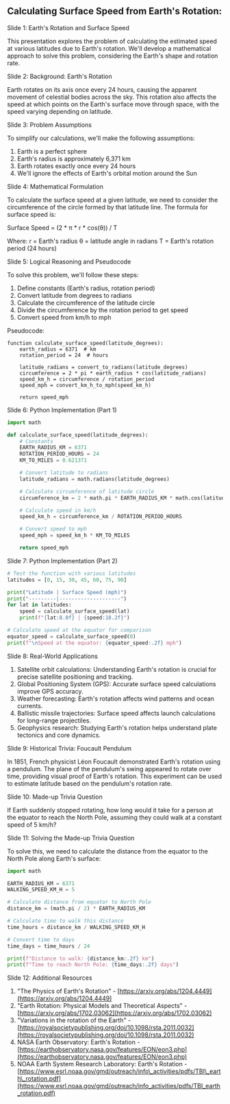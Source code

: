## Calculating Surface Speed from Earth's Rotation:
Slide 1: Earth's Rotation and Surface Speed

This presentation explores the problem of calculating the estimated speed at various latitudes due to Earth's rotation. We'll develop a mathematical approach to solve this problem, considering the Earth's shape and rotation rate.

Slide 2: Background: Earth's Rotation

Earth rotates on its axis once every 24 hours, causing the apparent movement of celestial bodies across the sky. This rotation also affects the speed at which points on the Earth's surface move through space, with the speed varying depending on latitude.

Slide 3: Problem Assumptions

To simplify our calculations, we'll make the following assumptions:

1. Earth is a perfect sphere
2. Earth's radius is approximately 6,371 km
3. Earth rotates exactly once every 24 hours
4. We'll ignore the effects of Earth's orbital motion around the Sun

Slide 4: Mathematical Formulation

To calculate the surface speed at a given latitude, we need to consider the circumference of the circle formed by that latitude line. The formula for surface speed is:

Surface Speed = (2 \* π \* r \* cos(θ)) / T

Where: r = Earth's radius θ = latitude angle in radians T = Earth's rotation period (24 hours)

Slide 5: Logical Reasoning and Pseudocode

To solve this problem, we'll follow these steps:

1. Define constants (Earth's radius, rotation period)
2. Convert latitude from degrees to radians
3. Calculate the circumference of the latitude circle
4. Divide the circumference by the rotation period to get speed
5. Convert speed from km/h to mph

Pseudocode:

```
function calculate_surface_speed(latitude_degrees):
    earth_radius = 6371  # km
    rotation_period = 24  # hours
    
    latitude_radians = convert_to_radians(latitude_degrees)
    circumference = 2 * pi * earth_radius * cos(latitude_radians)
    speed_km_h = circumference / rotation_period
    speed_mph = convert_km_h_to_mph(speed_km_h)
    
    return speed_mph
```

Slide 6: Python Implementation (Part 1)

```python
import math

def calculate_surface_speed(latitude_degrees):
    # Constants
    EARTH_RADIUS_KM = 6371
    ROTATION_PERIOD_HOURS = 24
    KM_TO_MILES = 0.621371

    # Convert latitude to radians
    latitude_radians = math.radians(latitude_degrees)

    # Calculate circumference of latitude circle
    circumference_km = 2 * math.pi * EARTH_RADIUS_KM * math.cos(latitude_radians)

    # Calculate speed in km/h
    speed_km_h = circumference_km / ROTATION_PERIOD_HOURS

    # Convert speed to mph
    speed_mph = speed_km_h * KM_TO_MILES

    return speed_mph
```

Slide 7: Python Implementation (Part 2)

```python
# Test the function with various latitudes
latitudes = [0, 15, 30, 45, 60, 75, 90]

print("Latitude | Surface Speed (mph)")
print("---------|--------------------")
for lat in latitudes:
    speed = calculate_surface_speed(lat)
    print(f"{lat:8.0f} | {speed:18.2f}")

# Calculate speed at the equator for comparison
equator_speed = calculate_surface_speed(0)
print(f"\nSpeed at the equator: {equator_speed:.2f} mph")
```

Slide 8: Real-World Applications

1. Satellite orbit calculations: Understanding Earth's rotation is crucial for precise satellite positioning and tracking.
2. Global Positioning System (GPS): Accurate surface speed calculations improve GPS accuracy.
3. Weather forecasting: Earth's rotation affects wind patterns and ocean currents.
4. Ballistic missile trajectories: Surface speed affects launch calculations for long-range projectiles.
5. Geophysics research: Studying Earth's rotation helps understand plate tectonics and core dynamics.

Slide 9: Historical Trivia: Foucault Pendulum

In 1851, French physicist Léon Foucault demonstrated Earth's rotation using a pendulum. The plane of the pendulum's swing appeared to rotate over time, providing visual proof of Earth's rotation. This experiment can be used to estimate latitude based on the pendulum's rotation rate.

Slide 10: Made-up Trivia Question

If Earth suddenly stopped rotating, how long would it take for a person at the equator to reach the North Pole, assuming they could walk at a constant speed of 5 km/h?

Slide 11: Solving the Made-up Trivia Question

To solve this, we need to calculate the distance from the equator to the North Pole along Earth's surface:

```python
import math

EARTH_RADIUS_KM = 6371
WALKING_SPEED_KM_H = 5

# Calculate distance from equator to North Pole
distance_km = (math.pi / 2) * EARTH_RADIUS_KM

# Calculate time to walk this distance
time_hours = distance_km / WALKING_SPEED_KM_H

# Convert time to days
time_days = time_hours / 24

print(f"Distance to walk: {distance_km:.2f} km")
print(f"Time to reach North Pole: {time_days:.2f} days")
```

Slide 12: Additional Resources

1. "The Physics of Earth's Rotation" - [https://arxiv.org/abs/1204.4449](https://arxiv.org/abs/1204.4449)
2. "Earth Rotation: Physical Models and Theoretical Aspects" - [https://arxiv.org/abs/1702.03062](https://arxiv.org/abs/1702.03062)
3. "Variations in the rotation of the Earth" - [https://royalsocietypublishing.org/doi/10.1098/rsta.2011.0032](https://royalsocietypublishing.org/doi/10.1098/rsta.2011.0032)
4. NASA Earth Observatory: Earth's Rotation - [https://earthobservatory.nasa.gov/features/EON/eon3.php](https://earthobservatory.nasa.gov/features/EON/eon3.php)
5. NOAA Earth System Research Laboratory: Earth's Rotation - [https://www.esrl.noaa.gov/gmd/outreach/info\_activities/pdfs/TBI\_earth\_rotation.pdf](https://www.esrl.noaa.gov/gmd/outreach/info_activities/pdfs/TBI_earth_rotation.pdf)

